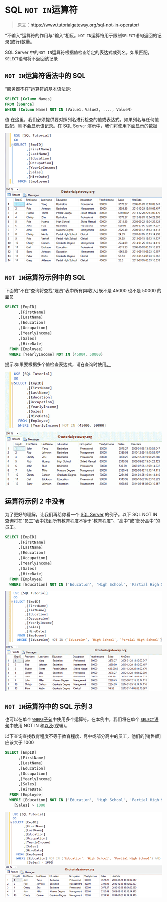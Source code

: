 # SQL `NOT IN`运算符

> 原文：<https://www.tutorialgateway.org/sql-not-in-operator/>

“不输入”运算符的作用与“输入”相反。`NOT IN`运算符用于限制`SELECT`语句返回的记录(或行)数量。

SQL Server 中的`NOT IN`运算符根据值检查给定的表达式或列名。如果匹配，`SELECT`语句将不返回该记录

## `NOT IN`运算符语法中的 SQL

“服务器不在”运算符的基本语法是:

```sql
SELECT [Column Names]
FROM [Source]
WHERE [Column Name] NOT IN (Value1, Value2, ...., ValueN)
```

值:在这里，我们必须提供要对照列名进行检查的值或表达式。如果列名与任何值匹配，则不会显示该记录。在 SQL Server 演示中，我们将使用下面显示的数据

![SQL NOT IN Operator 1](img/827d37365b4f0462ead756b87adf4200.png)

## `NOT IN`运算符示例中的 SQL

下面的“不在”查询将查找“雇员”表中所有[年收入]既不是 45000 也不是 50000 的雇员

```sql
SELECT [EmpID]
      ,[FirstName]
      ,[LastName]
      ,[Education]
      ,[Occupation]
      ,[YearlyIncome]
      ,[Sales]
      ,[HireDate]
  FROM [Employee]
  WHERE [YearlyIncome] NOT IN (45000, 50000)
```

提示:如果要根据多个值检查表达式，请在查询时使用[。](https://www.tutorialgateway.org/sql-in-operator/)

[![SQL NOT IN Operator 2](img/0aa1a68a004cb494876289e7417f10ad.png)](https://www.tutorialgateway.org/sql-in-operator/)

## 运算符示例 2 中没有

为了更好的理解，让我们再给你看一个 [SQL Server](https://www.tutorialgateway.org/sql/) 的例子。以下 SQL NOT IN 查询将在“员工”表中找到所有教育程度不等于“教育程度”、“高中”或“部分高中”的员工。

```sql
SELECT [EmpID]
      ,[FirstName]
      ,[LastName]
      ,[Education]
      ,[Occupation]
      ,[YearlyIncome]
      ,[Sales]
      ,[HireDate]
  FROM [Employee]
  WHERE [Education] NOT IN ('Education', 'High School', 'Partial High School')
```

![SQL NOT IN Operator 3](img/7e76cb7189cbd888b4d6d7ecf1a22681.png)

## `NOT IN`运算符中的 SQL 示例 3

也可以在单个 [`WHERE`子句](https://www.tutorialgateway.org/sql-where-clause/)中使用多个运算符。在本例中，我们将在单个 [`SELECT`语句](https://www.tutorialgateway.org/sql-select-statement/)中使用 NOT IN 和[以及](https://www.tutorialgateway.org/sql-and-or-operators/)(逻辑)。

以下查询查找教育程度不等于教育程度、高中或部分高中的员工，他们的[销售额]应该大于 1000

```sql
SELECT [EmpID]
      ,[FirstName]
      ,[LastName]
      ,[Education]
      ,[Occupation]
      ,[YearlyIncome]
      ,[Sales]
      ,[HireDate]
  FROM [Employee]
  WHERE [Education] NOT IN ('Education', 'High School', 'Partial High School') AND
	[Sales] > 1000
```

![SQL NOT IN Operator 4](img/015408d424992d81c156b58271e4830a.png)